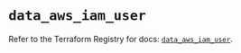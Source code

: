 # `data_aws_iam_user`

Refer to the Terraform Registry for docs: [`data_aws_iam_user`](https://registry.terraform.io/providers/hashicorp/aws/3.76.1/docs/data-sources/iam_user).
